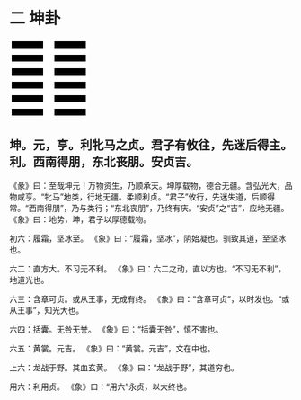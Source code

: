 二 坤卦
=======


![坤卦](../../pic/易经上/Iching-hexagram-02.svg)

坤。元，亨。利牝马之贞。君子有攸往，先迷后得主。利。西南得朋，东北丧朋。安贞吉。
-------------------------------------------------------------------------------
《彖》曰：至哉坤元！万物资生，乃顺承天。坤厚载物，德合无疆。含弘光大，品物咸亨。“牝马”地类，行地无疆。柔顺利贞。“君子”攸行，先迷失道，后顺得常。“西南得朋”，乃与类行；“东北丧朋”，乃终有庆。“安贞”之“吉”，应地无疆。
《象》曰：地势，坤，君子以厚德载物。

初六：履霜，坚冰至。
《象》曰：“履霜，坚冰”，阴始凝也。驯致其道，至坚冰也。

六二：直方大。不习无不利。
《象》曰：六二之动，直以方也。“不习无不利”，地道光也。

六三：含章可贞。或从王事，无成有终。
《象》曰：“含章可贞”，以时发也。“或从王事”，知光大也。

六四：括囊。无咎无誉。
《象》曰：“括囊无咎”，慎不害也。

六五：黄裳。元吉。
《象》曰：“黄裳。元吉”，文在中也。

上六：龙战于野。其血玄黄。
《象》曰：“龙战于野”，其道穷也。

用六：利用贞。
《象》曰：“用六”永贞，以大终也。
